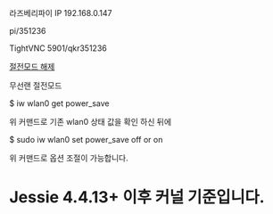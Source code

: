 라즈베리파이 IP
192.168.0.147

pi/351236

TightVNC
5901/qkr351236

[절전모드 해제](http://zelkun.tistory.com/65)

무선랜 절전모드

  $ iw wlan0 get power_save

  위 커맨드로 기존 wlan0 상태 값을 확인 하신 뒤에

  $ sudo iw wlan0 set power_save off or on

  위 커맨드로 옵션 조절이 가능합니다.

  # Jessie 4.4.13+ 이후 커널 기준입니다.
